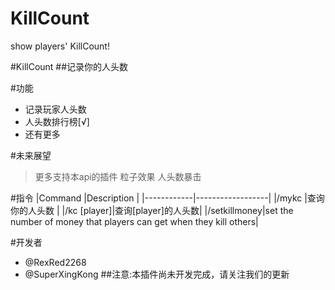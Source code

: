 # KillCount
show players' KillCount!

#KillCount
##记录你的人头数

#功能
- 记录玩家人头数
- 人头数排行榜[√]
- 还有更多

#未来展望
>更多支持本api的插件
>粒子效果
>人头数暴击

#指令
|Command     |Description       |
|------------|------------------|
|/mykc       |查询你的人头数      |
|/kc [player]|查询[player]的人头数|
|/setkillmoney|set the number of money that players can get when they kill others|

#开发者
- @RexRed2268
- @SuperXingKong
##注意:本插件尚未开发完成，请关注我们的更新
